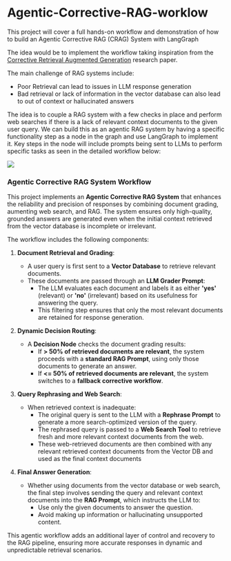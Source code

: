 # Agentic-Corrective-RAG-worklow
This project will cover a full hands-on workflow and demonstration of how to build an Agentic Corrective RAG (CRAG) System with LangGraph

The idea would be to implement the workflow taking inspiration from the [Corrective Retrieval Augmented Generation](https://arxiv.org/pdf/2401.15884) research paper.

The main challenge of RAG systems include:

- Poor Retrieval can lead to issues in LLM response generation
- Bad retrieval or lack of information in the vector database can also lead to out of context or hallucinated answers

The idea is to couple a RAG system with a few checks in place and perform web searches if there is a lack of relevant context documents to the given user query.
We can build this as an agentic RAG system by having a specific functionality step as a node in the graph and use LangGraph to implement it. Key steps in the node will include prompts being sent to LLMs to perform specific tasks as seen in the detailed workflow below:

![](https://i.imgur.com/oAfXksw.png)


### Agentic Corrective RAG System Workflow

This project implements an **Agentic Corrective RAG System** that enhances the reliability and precision of responses by combining document grading, aumenting web search, and RAG. The system ensures only high-quality, grounded answers are generated even when the initial context retrieved from the vector database is incomplete or irrelevant.

The workflow includes the following components:

1. **Document Retrieval and Grading**:
   - A user query is first sent to a **Vector Database** to retrieve relevant documents.
   - These documents are passed through an **LLM Grader Prompt**:
     - The LLM evaluates each document and labels it as either **'yes'** (relevant) or **'no'** (irrelevant) based on its usefulness for answering the query.
     - This filtering step ensures that only the most relevant documents are retained for response generation.

2. **Dynamic Decision Routing**:
   - A **Decision Node** checks the document grading results:
     - If **> 50% of retrieved documents are relevant**, the system proceeds with a **standard RAG Prompt**, using only those documents to generate an answer.
     - If **<= 50% of retrieved documents are relevant**, the system switches to a **fallback corrective workflow**.

3. **Query Rephrasing and Web Search**:
   - When retrieved context is inadequate:
     - The original query is sent to the LLM with a **Rephrase Prompt** to generate a more search-optimized version of the query.
     - The rephrased query is passed to a **Web Search Tool** to retrieve fresh and more relevant context documents from the web.
     - These web-retrieved documents are then combined with any relevant retrieved context documents from the Vector DB and used as the final context documents

4. **Final Answer Generation**:
   - Whether using documents from the vector database or web search, the final step involves sending the query and relevant context documents into the **RAG Prompt**, which instructs the LLM to:
     - Use only the given documents to answer the question.
     - Avoid making up information or hallucinating unsupported content.

This agentic workflow adds an additional layer of control and recovery to the RAG pipeline, ensuring more accurate responses in dynamic and unpredictable retrieval scenarios.
